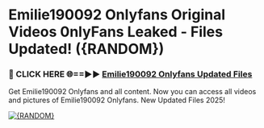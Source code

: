 # Emilie190092 Onlyfans Original Videos 0nlyFans Leaked - Files Updated! ({RANDOM})

<h3>🔴 CLICK HERE 🌐==►► <a href="https://betterlinks.top/A2PfLJ" rel="nofollow">Emilie190092 Onlyfans Updated Files</a></h3>

Get Emilie190092 Onlyfans and all content. Now you can access all videos and pictures of Emilie190092 Onlyfans. New Updated Files 2025!

[![{RANDOM}](https://i.imgur.com/ppqm5kG.gif)](https://betterlinks.top/A2PfLJ)